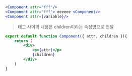 ```jsx
<Component attr="fff"/>
<Component attr="fff"> eeeeee <Component/>
<Component attr={variable}/>
```

>태그 사이의 내용은 children이라는 속성명으로 전달

```jsx
export default function Component({ attr, children }){
	return (
		<div>
			<p>{attr}</p> 
			{children}
		</div>
	)
}
```
